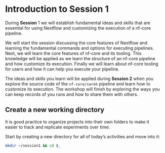 # Introduction to Session 1

During **Session** 1 we will establish fundamental ideas and skills that are essential for using Nextflow and customizing the execution of a nf-core pipeline.

We will start the session discussing the core features of Nextflow and learning the fundamental commands and options for executing pipelines. Next, we will learn the core features of nf-core and its tooling. This knowledge will be applied as we learn the structure of an nf-core pipeline and how customize its execution. Finally we will learn about nf-core tooling for users and how it can help you execute your pipeline.

The ideas and skills you learn will be applied during **Session 2** when you explore the source code of the `nf-core/sarek` pipeline and learn how to customize its execution. The workshop will finish by exploring the ways you can keep records of you runs and how to share them with others.

## Create a new working directory

It is good practice to organize projects into their own folders to make it easier to track and replicate experiments over time.

Start by creating a new directory for all of today’s activities and move into it:

```bash
mkdir ~/session1 && cd $_
```

